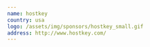 ```yaml
---
name: hostkey
country: usa
logo: /assets/img/sponsors/hostkey_small.gif
address: http://www.hostkey.com/
---
```


